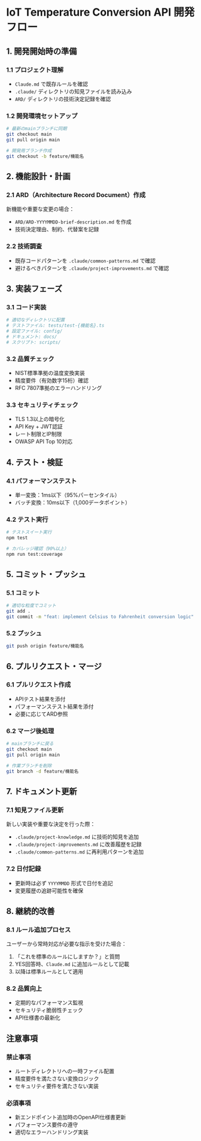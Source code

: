 # IoT Temperature Conversion API 開発フロー

## 1. 開発開始時の準備

### 1.1 プロジェクト理解
- `Claude.md` で既存ルールを確認
- `.claude/` ディレクトリの知見ファイルを読み込み
- `ARD/` ディレクトリの技術決定記録を確認

### 1.2 開発環境セットアップ
```bash
# 最新のmainブランチに同期
git checkout main
git pull origin main

# 開発用ブランチ作成
git checkout -b feature/機能名
```

## 2. 機能設計・計画

### 2.1 ARD（Architecture Record Document）作成
新機能や重要な変更の場合：
- `ARD/ARD-YYYYMMDD-brief-description.md` を作成
- 技術決定理由、制約、代替案を記録

### 2.2 技術調査
- 既存コードパターンを `.claude/common-patterns.md` で確認
- 避けるべきパターンを `.claude/project-improvements.md` で確認

## 3. 実装フェーズ

### 3.1 コード実装
```bash
# 適切なディレクトリに配置
# テストファイル: tests/test-{機能名}.ts
# 設定ファイル: config/
# ドキュメント: docs/
# スクリプト: scripts/
```

### 3.2 品質チェック
- NIST標準準拠の温度変換実装
- 精度要件（有効数字15桁）確認
- RFC 7807準拠のエラーハンドリング

### 3.3 セキュリティチェック
- TLS 1.3以上の暗号化
- API Key + JWT認証
- レート制限とIP制限
- OWASP API Top 10対応

## 4. テスト・検証

### 4.1 パフォーマンステスト
- 単一変換：1ms以下（95%パーセンタイル）
- バッチ変換：10ms以下（1,000データポイント）

### 4.2 テスト実行
```bash
# テストスイート実行
npm test

# カバレッジ確認（90%以上）
npm run test:coverage
```

## 5. コミット・プッシュ

### 5.1 コミット
```bash
# 適切な粒度でコミット
git add .
git commit -m "feat: implement Celsius to Fahrenheit conversion logic"
```

### 5.2 プッシュ
```bash
git push origin feature/機能名
```

## 6. プルリクエスト・マージ

### 6.1 プルリクエスト作成
- APIテスト結果を添付
- パフォーマンステスト結果を添付
- 必要に応じてARD参照

### 6.2 マージ後処理
```bash
# mainブランチに戻る
git checkout main
git pull origin main

# 作業ブランチを削除
git branch -d feature/機能名
```

## 7. ドキュメント更新

### 7.1 知見ファイル更新
新しい実装や重要な決定を行った際：
- `.claude/project-knowledge.md` に技術的知見を追加
- `.claude/project-improvements.md` に改善履歴を記録
- `.claude/common-patterns.md` に再利用パターンを追加

### 7.2 日付記録
- 更新時は必ず `YYYYMMDD` 形式で日付を追記
- 変更履歴の追跡可能性を確保

## 8. 継続的改善

### 8.1 ルール追加プロセス
ユーザーから常時対応が必要な指示を受けた場合：
1. 「これを標準のルールにしますか？」と質問
2. YES回答時、`Claude.md` に追加ルールとして記載
3. 以降は標準ルールとして適用

### 8.2 品質向上
- 定期的なパフォーマンス監視
- セキュリティ脆弱性チェック
- API仕様書の最新化

## 注意事項

### 禁止事項
- ルートディレクトリへの一時ファイル配置
- 精度要件を満たさない変換ロジック
- セキュリティ要件を満たさない実装

### 必須事項
- 新エンドポイント追加時のOpenAPI仕様書更新
- パフォーマンス要件の遵守
- 適切なエラーハンドリング実装
